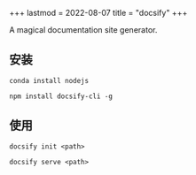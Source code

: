 +++
lastmod = 2022-08-07
title = "docsify"
+++

A magical documentation site generator.

## 安装

```
conda install nodejs
```

```
npm install docsify-cli -g
```

## 使用

```
docsify init <path>
```

```
docsify serve <path>
```